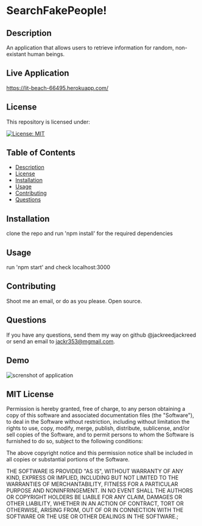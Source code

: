 
  # SearchFakePeople!

  ## Description 
  
  An application that allows users to retrieve information for random, non-existant human beings.
  
  ## Live Application
  https://lit-beach-66495.herokuapp.com/

  ## License 

  This repository is licensed under:   
  
  [![License: MIT](https://img.shields.io/badge/License-MIT-yellow.svg)](https://opensource.org/licenses/MIT)

  
  ## Table of Contents
  * [Description](#description)
  * [License](#license)
  * [Installation](#installation)
  * [Usage](#usage)
  * [Contributing](#contributing)
  * [Questions](#questions)

  ## Installation
  
  clone the repo and run 'npm install' for the required dependencies

  ## Usage 
  
  run 'npm start' and check localhost:3000

  ## Contributing 
  
  Shoot me an email, or do as you please. Open source. 

  ## Questions 
  
  If you have any questions, send them my way on github @jackreedjackreed or send an email to jackr353@mgmail.com.

   ## Demo 

  <img src="./my-app/public/searchfakepeople" alt="screnshot of application">

   ## MIT License

  Permission is hereby granted, free of charge, to any person obtaining a copy
  of this software and associated documentation files (the "Software"), to deal
  in the Software without restriction, including without limitation the rights
  to use, copy, modify, merge, publish, distribute, sublicense, and/or sell
  copies of the Software, and to permit persons to whom the Software is
  furnished to do so, subject to the following conditions:

  The above copyright notice and this permission notice shall be included in all
  copies or substantial portions of the Software.

  THE SOFTWARE IS PROVIDED "AS IS", WITHOUT WARRANTY OF ANY KIND, EXPRESS OR
  IMPLIED, INCLUDING BUT NOT LIMITED TO THE WARRANTIES OF MERCHANTABILITY,
  FITNESS FOR A PARTICULAR PURPOSE AND NONINFRINGEMENT. IN NO EVENT SHALL THE
  AUTHORS OR COPYRIGHT HOLDERS BE LIABLE FOR ANY CLAIM, DAMAGES OR OTHER
  LIABILITY, WHETHER IN AN ACTION OF CONTRACT, TORT OR OTHERWISE, ARISING FROM,
  OUT OF OR IN CONNECTION WITH THE SOFTWARE OR THE USE OR OTHER DEALINGS IN THE
  SOFTWARE.;

